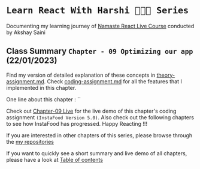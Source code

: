 # `Learn React With Harshi 👩🏻‍💻 Series`
   Documenting my learning journey of [Namaste React Live Course](https://learn.namastedev.com/) conducted by Akshay Saini

## Class Summary `Chapter - 09 Optimizing our app` (22/01/2023)
  
  Find my version of detailed explanation of these concepts in [theory-assignment.md](https://github.com/Learn-React-With-Harshi/chapter-09-optimizing-our-app/blob/main/theory-assignment.md). Check [coding-assignment.md](https://github.com/Learn-React-With-Harshi/chapter-09-optimizing-our-app/blob/main/coding-assignment.md) for all the features that I implemented in this chapter.

One line about this chapter : ``


Check out [Chapter-09 Live](https://learn-react-with-harshi-chapter-09.netlify.app/) for the live demo of this chapter's coding assignment `(InstaFood Version 5.0)`. Also check out the following chapters to see how InstaFood has progressed. Happy Reacting !!!


If you are interested in other chapters of this series, please browse through the [my repositories](https://github.com/orgs/Learn-React-With-Harshi/repositories)

If you want to quickly see a short summary and live demo of all chapters, please have a look at [Table of contents](https://github.com/Learn-React-With-Harshi/table-of-contents)